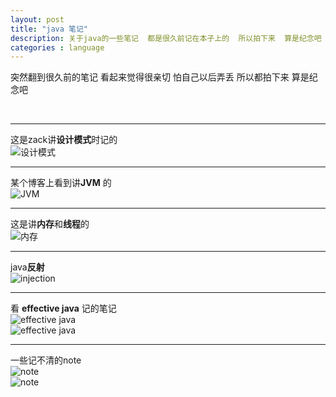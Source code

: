 ```yaml
---
layout: post
title: "java 笔记"
description: 关于java的一些笔记  都是很久前记在本子上的  所以拍下来  算是纪念吧
categories : language
---
```

突然翻到很久前的笔记  看起来觉得很亲切  怕自己以后弄丢  所以都拍下来  算是纪念吧
<!-- more -->
<br />

***
这是zack讲**设计模式**时记的
<br />
![设计模式](/images/note/java/dm.jpg)

***
某个博客上看到讲**JVM** 的
<br />
![JVM](/images/note/java/jvm.jpg)

***
这是讲**内存**和**线程**的
<br />
![内存](/images/note/java/heap.jpg)

***
java**反射**
<br />
![injection](/images/note/java/injection.jpg)

***
看 **effective java** 记的笔记
<br />
![effective java](/images/note/java/eff_1.jpg)
<br />
![effective java](/images/note/java/eff_2.jpg)

***
一些记不清的note
<br />
![note](/images/note/java/note_1.jpg)
<br />
![note](/images/note/java/note_2.jpg)